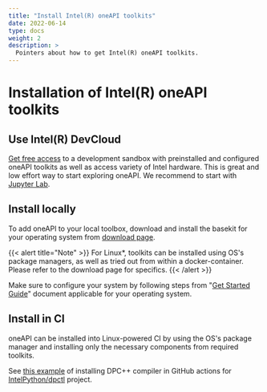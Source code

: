 ```yaml
---
title: "Install Intel(R) oneAPI toolkits"
date: 2022-06-14
type: docs
weight: 2
description: >
  Pointers about how to get Intel(R) oneAPI toolkits.
---
```


# Installation of Intel(R) oneAPI toolkits

## Use Intel(R) DevCloud

[Get free access][intel-devcloud] to a development sandbox with preinstalled and configured
oneAPI toolkits as well as access variety of Intel hardware. This is great and low effort way
to start exploring oneAPI. We recommend to start with [Jupyter Lab][dev-cloud-jupyter-lab].

## Install locally

To add oneAPI to your local toolbox, download and install the basekit for your operating system from [download page][get-basekit].

{{< alert title="Note" >}} 
For Linux*, toolkits can be installed using OS's package managers, as well as tried out from within a docker-container. Please refer
to the download page for specifics.
{{< /alert >}}

Make sure to configure your system by following steps from "[Get Started Guide][get-started]"
document applicable for your operating system.

## Install in CI

oneAPI can be installed into Linux-powered CI by using the OS's package manager and installing
only the necessary components from required toolkits.

See [this example][install-dpcpp-in-github] of installing DPC++ compiler in GitHub actions
for [IntelPython/dpctl][dpctl] project.


[intel-devcloud]: https://devcloud.intel.com/oneapi/
[dev-cloud-jupyter-lab]: https://jupyter.oneapi.devcloud.intel.com/hub/login?next=/lab/tree/Welcome.ipynb?reset
[get-basekit]: https://www.intel.com/content/www/us/en/developer/tools/oneapi/base-toolkit-download.html
[get-started]: https://www.intel.com/content/www/us/en/developer/tools/oneapi/base-toolkit.html#gs.3mwueb
[install-dpcpp-in-github]: https://github.com/IntelPython/dpctl/blob/1f8e4b35c3d623bd7e0d84dad32f421aef34ac0f/.github/workflows/generate-docs.yml#L18-L29
[dpctl]: https://github.com/IntelPython/dpctl